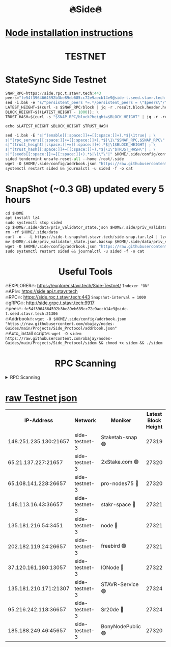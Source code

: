 <h1 align="center"> 🔥Side🔥</h1>

[Node installation instructions](https://github.com/obajay/nodes-Guides/tree/main/Projects/Side_Protocol)
=

<h1 align="center"> TESTNET</h1>

# StateSync Side Testnet
```python
SNAP_RPC=https://side.rpc.t.stavr.tech:443
peers="fe54f3964664592b3be89eb685cc72e9aecb14e9@side-t.seed.stavr.tech:21306"
sed -i.bak -e "s/^persistent_peers *=.*/persistent_peers = \"$peers\"/" $HOME/.side/config/config.toml
LATEST_HEIGHT=$(curl -s $SNAP_RPC/block | jq -r .result.block.header.height); \
BLOCK_HEIGHT=$((LATEST_HEIGHT - 1000)); \
TRUST_HASH=$(curl -s "$SNAP_RPC/block?height=$BLOCK_HEIGHT" | jq -r .result.block_id.hash)

echo $LATEST_HEIGHT $BLOCK_HEIGHT $TRUST_HASH

sed -i.bak -E "s|^(enable[[:space:]]+=[[:space:]]+).*$|\1true| ; \
s|^(rpc_servers[[:space:]]+=[[:space:]]+).*$|\1\"$SNAP_RPC,$SNAP_RPC\"| ; \
s|^(trust_height[[:space:]]+=[[:space:]]+).*$|\1$BLOCK_HEIGHT| ; \
s|^(trust_hash[[:space:]]+=[[:space:]]+).*$|\1\"$TRUST_HASH\"| ; \
s|^(seeds[[:space:]]+=[[:space:]]+).*$|\1\"\"|" $HOME/.side/config/config.toml
sided tendermint unsafe-reset-all --home /root/.side
wget -O $HOME/.side/config/addrbook.json "https://raw.githubusercontent.com/obajay/nodes-Guides/main/Projects/Side_Protocol/addrbook.json"
systemctl restart sided && journalctl -u sided -f -o cat
```
# SnapShot (~0.3 GB) updated every 5 hours
```python
cd $HOME
apt install lz4
sudo systemctl stop sided
cp $HOME/.side/data/priv_validator_state.json $HOME/.side/priv_validator_state.json.backup
rm -rf $HOME/.side/data
curl -o - -L https://side-t.snapshot.stavr.tech/side-snap.tar.lz4 | lz4 -c -d - | tar -x -C $HOME/.side --strip-components 2
mv $HOME/.side/priv_validator_state.json.backup $HOME/.side/data/priv_validator_state.json
wget -O $HOME/.side/config/addrbook.json "https://raw.githubusercontent.com/obajay/nodes-Guides/main/Projects/Side_Protocol/addrbook.json"
sudo systemctl restart sided && journalctl -u sided -f -o cat
```
 <h1 align="center"> Useful Tools</h1>
 
🔥EXPLORER🔥: https://explorer.stavr.tech/Side-Testnet/        `Indexer "ON"` \
🔥API🔥:      https://side.api.t.stavr.tech \
🔥RPC🔥:      https://side.rpc.t.stavr.tech:443              `Snapshot-interval = 1000` \
🔥gRPC🔥:     http://side.grpc.t.stavr.tech:9917 \
🔥peer🔥:     `fe54f3964664592b3be89eb685cc72e9aecb14e9@side-t.seed.stavr.tech:21306` \
🔥Addrbook🔥: ```wget -O $HOME/.side/config/addrbook.json "https://raw.githubusercontent.com/obajay/nodes-Guides/main/Projects/Side_Protocol/addrbook.json"``` \
🔥Auto_install script🔥:  `wget -O sidem https://raw.githubusercontent.com/obajay/nodes-Guides/main/Projects/Side_Protocol/sidem && chmod +x sidem && ./sidem`

<h1 align="center"> RPC Scanning</h1>

<details>
<summary>RPC Scanning</summary>

<h2 align="center"> We scan nodes in real time every 4 hours. And we provide the final result of RPC endpoints.
We cannot influence the operation of these nodes in any way. </h2>


```python
If Voting Power is higher than 0 --> then the Node is a validator of the network and may be subject to attack and be a potential threat to the chain.
```
```python
We marked such validators with a red symbol
```

</details>

[raw Testnet json](https://rpc-check.sidet.stavr.tech/sidet/rpc-sidet-result.json)
=


<table><tr><th>IP-Address</th><th>Network</th><th>Moniker</th><th>Latest Block Height</th><th>Earliest Block Height</th><th>Catching Up</th><th>Tx Index</th><th>Voting Power</th><th>Scan Time</th></tr><tr><td>148.251.235.130:21657</td><td>side-testnet-3</td><td>Staketab-snap 🟢</td><td>27319</td><td>1</td><td>False</td><td>off</td><td>0</td><td>2024-03-29T00:01:47.351067804UTC</td></tr><tr><td>65.21.137.227:21657</td><td>side-testnet-3</td><td>2xStake.com 🟢</td><td>27320</td><td>1</td><td>False</td><td>on</td><td>0</td><td>2024-03-29T00:01:51.707350946UTC</td></tr><tr><td>65.108.141.228:26657</td><td>side-testnet-3</td><td>pro-nodes75 🔴</td><td>27320</td><td>1</td><td>False</td><td>on</td><td>876</td><td>2024-03-29T00:01:52.003193114UTC</td></tr><tr><td>148.113.16.43:36657</td><td>side-testnet-3</td><td>stakr-space 🔴</td><td>27321</td><td>1</td><td>False</td><td>on</td><td>1000032</td><td>2024-03-29T00:01:55.058823208UTC</td></tr><tr><td>135.181.216.54:3451</td><td>side-testnet-3</td><td>node 🔴</td><td>27321</td><td>1</td><td>False</td><td>off</td><td>1000101</td><td>2024-03-29T00:01:59.436200978UTC</td></tr><tr><td>202.182.119.24:26657</td><td>side-testnet-3</td><td>freebird 🟢</td><td>27321</td><td>1</td><td>False</td><td>on</td><td>0</td><td>2024-03-29T00:02:00.675469341UTC</td></tr><tr><td>37.120.161.180:13057</td><td>side-testnet-3</td><td>IONode 🔴</td><td>27322</td><td>1</td><td>False</td><td>off</td><td>1007373</td><td>2024-03-29T00:02:00.926530344UTC</td></tr><tr><td>135.181.210.171:21307</td><td>side-testnet-3</td><td>STAVR-Service 🟢</td><td>27324</td><td>1</td><td>False</td><td>on</td><td>0</td><td>2024-03-29T00:02:15.568000452UTC</td></tr><tr><td>95.216.242.118:36657</td><td>side-testnet-3</td><td>Sr20de 🔴</td><td>27324</td><td>1</td><td>False</td><td>on</td><td>1014108</td><td>2024-03-29T00:02:15.879785377UTC</td></tr><tr><td>185.188.249.46:45657</td><td>side-testnet-3</td><td>BonyNodePublic 🟢</td><td>27320</td><td>1001</td><td>False</td><td>off</td><td>0</td><td>2024-03-29T00:01:54.332753881UTC</td></tr></table>